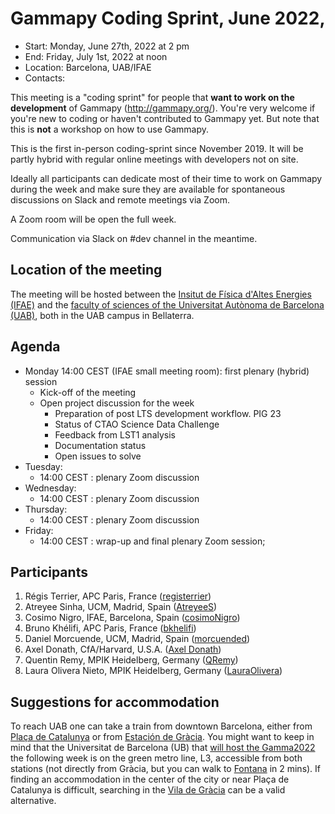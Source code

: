 # Gammapy Coding Sprint, June 2022,

* Start: Monday, June 27th, 2022 at 2 pm
* End: Friday, July 1st, 2022 at noon
* Location: Barcelona, UAB/IFAE
* Contacts: 

This meeting is a "coding sprint" for people that **want to work on the development** of Gammapy
(http://gammapy.org/). You're very welcome if you're new to coding or haven't contributed to
Gammapy yet. But note that this is **not** a workshop on how to use Gammapy.

This is the first in-person coding-sprint since November 2019. It will be partly hybrid with regular
online meetings with developers not on site.

Ideally all participants can dedicate most of their time to work on Gammapy during the week and make sure they are available for spontaneous discussions on Slack and remote meetings via Zoom.

A Zoom room will be open the full week. 

Communication via Slack on #dev channel in the meantime.


## Location of the meeting
The meeting will be hosted between the [Insitut de Física d'Altes Energies (IFAE)](https://www.ifae.es/) and the [faculty of sciences of the Universitat Autònoma de Barcelona (UAB)](https://www.uab.cat/ciencies/), both in the UAB campus in Bellaterra.


## Agenda
- Monday 14:00 CEST (IFAE small meeting room): first plenary (hybrid) session
  - Kick-off of the meeting
  - Open project discussion for the week
    - Preparation of post LTS development workflow. PIG 23
    - Status of CTAO Science Data Challenge
    - Feedback from LST1 analysis
    - Documentation status
    - Open issues to solve  
- Tuesday: 
  - 14:00 CEST : plenary Zoom discussion 
- Wednesday:
  - 14:00 CEST : plenary Zoom discussion 
- Thursday:
  - 14:00 CEST : plenary Zoom discussion 
- Friday: 
  - 14:00 CEST : wrap-up and final plenary Zoom session;

## Participants

1. Régis Terrier, APC Paris, France ([registerrier](https://github.com/registerrier))
2. Atreyee Sinha, UCM, Madrid, Spain ([AtreyeeS](https://github.com/AtreyeeS))
3. Cosimo Nigro, IFAE, Barcelona, Spain ([cosimoNigro](https://github.com/cosimoNigro))
4. Bruno Khélifi, APC Paris, France ([bkhelifi](https://github.com/bkhelifi))
5. Daniel Morcuende, UCM, Madrid, Spain ([morcuended](https://github.com/morcuended))
6. Axel Donath, CfA/Harvard, U.S.A. ([Axel Donath](mailto:axel.donath@mpi-hd.mpg.de))
7. Quentin Remy, MPIK Heidelberg, Germany ([QRemy](https://github.com/QRemy))
8. Laura Olivera Nieto, MPIK Heidelberg, Germany ([LauraOlivera](https://github.com/LauraOlivera))

## Suggestions for accommodation
To reach UAB one can take a train from downtown Barcelona, either from [Plaça de Catalunya](https://goo.gl/maps/zkR5ZBv6hJTQxwTx9) or from [Estación de Gràcia](https://goo.gl/maps/eAc83U1GwcQmYqYS9). You might want to keep in mind that the Universitat de Barcelona (UB) that [will host the Gamma2022]((https://indico.icc.ub.edu/event/46/page/29-venue)) the following week is on the green metro line, L3, accessible from both stations (not directly from Gràcia, but you can walk to [Fontana](https://goo.gl/maps/X24vCN3t5z3VKvFj7) in 2 mins). If finding an accommodation in the center of the city or near Plaça de Catalunya is difficult, searching in the [Vila de Gràcia](https://goo.gl/maps/mLa9xDCkhU9NnbpH9) can be a valid alternative.
